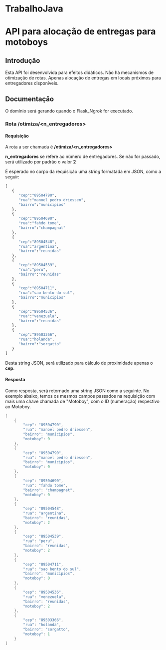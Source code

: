 ﻿# TrabalhoJava
# API para alocação de entregas para motoboys

## Introdução
Esta API foi desenvolvida para efeitos didáticos.
Não há mecanismos de otimização de rotas. Apenas alocação de entregas em locais próximos para entregadores disponíveis.

## Documentação
O domínio será gerando quando o Flask_Ngrok for executado.

### Rota /otimiza/<n_entregadores>
#### Requisição
A rota a ser chamada é **/otimiza/<n_entregadores>**

**n_entregadores** se refere ao número de entregadores. Se não for passado, será utilizado por padrão o valor **2**

É esperado no corpo da requisição uma *string* formatada em JSON, como a seguir:

```python
[
   {
      "cep":"89504790",
      "rua":"manoel pedro driessen",
      "bairro":"municipios"
   },
   {
      "cep":"89504690",
      "rua":"fahdo tome",
      "bairro":"champagnat"
   },
   {
      "cep":"89504548",
      "rua":"argentina",
      "bairro":"reunidas"
   },
   {
      "cep":"89504539",
      "rua":"peru",
      "bairro":"reunidas"
   },
   {
      "cep":"89504711",
      "rua":"sao bento do sul",
      "bairro":"municipios"
   },
   {
      "cep":"89504536",
      "rua":"venezuela",
      "bairro":"reunidas"
   },
   {
      "cep":"89503366",
      "rua":"holanda",
      "bairro":"sorgatto"
   }
]
```

Desta string JSON, será utilizado para cálculo de proximidade apenas o **cep**.

#### Resposta

Como resposta, será retornado uma string JSON como a seguinte. No exemplo abaixo, temos os mesmos campos passados na requisição com mais uma chave chamada de "Motoboy", com o ID (numeração) respectivo ao Motoboy. 

```java
[
    {
        "cep": "89504790",
        "rua": "manoel pedro driessen",
        "bairro": "municipios",
        "motoboy": 0
    },
    {
        "cep": "89504790",
        "rua": "manoel pedro driessen",
        "bairro": "municipios",
        "motoboy": 0
    },
    {
        "cep": "89504690",
        "rua": "fahdo tome",
        "bairro": "champagnat",
        "motoboy": 0
    },
    {
        "cep": "89504548",
        "rua": "argentina",
        "bairro": "reunidas",
        "motoboy": 2
    },
    {
        "cep": "89504539",
        "rua": "peru",
        "bairro": "reunidas",
        "motoboy": 2
    },
    {
        "cep": "89504711",
        "rua": "sao bento do sul",
        "bairro": "municipios",
        "motoboy": 0
    },
    {
        "cep": "89504536",
        "rua": "venezuela",
        "bairro": "reunidas",
        "motoboy": 2
    },
    {
        "cep": "89503366",
        "rua": "holanda",
        "bairro": "sorgatto",
        "motoboy": 1
    }
]
```
